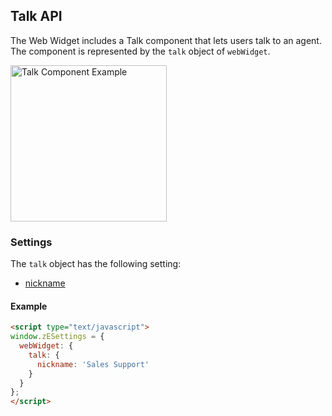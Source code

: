 ## Talk API

The Web Widget includes a Talk component that lets users talk to an agent. The component is represented by the `talk` object of `webWidget`.

<img src="https://zen-marketing-documentation.s3.amazonaws.com/docs/en/web-widget/talkWidget.png" alt="Talk Component Example" width="250px">

### Settings

The `talk` object has the following setting:

* [nickname](./settings#nickname)

<a name="example-talk-settings"></a>
#### Example

```html
<script type="text/javascript">
window.zESettings = {
  webWidget: {
    talk: {
      nickname: 'Sales Support'
    }
  }
};
</script>
```
